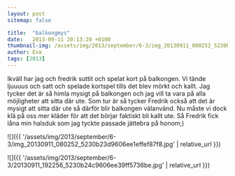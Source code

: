 ```yaml
---
layout: post
sitemap: false

title:  "balkongmys"
date:   2013-09-11 20:13:20 +0100
thumbnail-img: /assets/img/2013/september/6-3/img_20130911_080252_5230b23d9606ee1effef87f8.jpg
author: Eva
tags: [2013]
---
```


Ikväll har jag och fredrik suttit och spelat kort på balkongen. Vi tände ljuuuus och satt och spelade kortspel tills det blev mörkt och kallt. Jag tycker det är så himla mysigt på balkongen och jag vill ta vara på alla möjligheter att sitta där ute. Som tur är så tycker Fredrik också att det är mysigt att sitta där ute så därför blir balkongen välanvänd. Nu måste vi dock klä på oss mer kläder för att det börjar faktiskt bli kallt ute. Så Fredrik fick låna min halsduk som jag tyckte passade jättebra på honom;)

![]({{ '/assets/img/2013/september/6-3/img_20130911_080252_5230b23d9606ee1effef87f8.jpg'  | relative_url }})

![]({{ '/assets/img/2013/september/6-3/20130911_192256_5230b24c9606ee39ff5736be.jpg'  | relative_url }})

